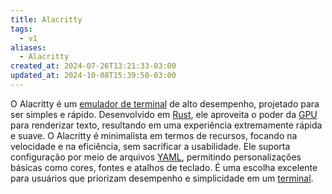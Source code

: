 ```yaml
---
title: Alacritty
tags:
  - v1
aliases:
  - Alacritty
created_at: 2024-07-26T13:21:33-03:00
updated_at: 2024-10-08T15:39:50-03:00
---
```


O Alacritty é um [emulador de terminal](../../../../atomos/2024/07/26/Emulador_de_terminal.md) de alto desempenho, projetado para ser simples e rápido. Desenvolvido em [Rust](../../../../atomos/2024/07/09/Linguagem_Rust.md), ele aproveita o poder da [GPU](../../../../atomos/2024/07/09/GPU.md) para renderizar texto, resultando em uma experiência extremamente rápida e suave. O Alacritty é minimalista em termos de recursos, focando na velocidade e na eficiência, sem sacrificar a usabilidade. Ele suporta configuração por meio de arquivos [YAML](../../../../atomos/2024/07/09/YAML.md), permitindo personalizações básicas como cores, fontes e atalhos de teclado. É uma escolha excelente para usuários que priorizam desempenho e simplicidade em um [terminal](../../../../atomos/2024/07/26/Emulador_de_terminal.md).